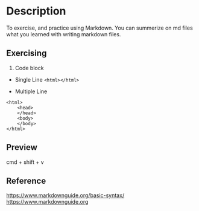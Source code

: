# Description
To exercise, and practice using Markdown.
You can summerize on md files what you learned with writing markdown files.

## Exercising
1. Code block
- Single Line
`<html></html>`

* Multiple Line
```
<html>
    <head>
    </head>
    <body>
    </body>
</html>
```
## Preview
cmd + shift + v

## Reference
https://www.markdownguide.org/basic-syntax/
<https://www.markdownguide.org>